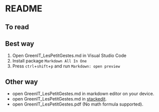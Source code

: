 # README

## To read

## Best way

1. Open GreenIT_LesPetitGestes.md in Visual Studio Code
2. Install package `Markdown All In One`
3. Press `ctrl`+`shift`+`p` and run `Markdown: open preview`

## Other way

- open GreenIT_LesPetitGestes.md in markdown editor on your device.
- open GreenIT_LesPetitGestes.md in [stackedit](https://stackedit.io/app#).
- open GreenIT_LesPetitGestes.pdf (No math formula supported).